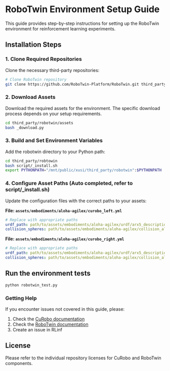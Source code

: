 # RoboTwin Environment Setup Guide

This guide provides step-by-step instructions for setting up the RoboTwin environment for reinforcement learning experiments.

## Installation Steps

### 1. Clone Required Repositories

Clone the necessary third-party repositories:

```bash
# Clone RoboTwin repository
git clone https://github.com/RoboTwin-Platform/RoboTwin.git third_party/robtowin
```

### 2. Download Assets

Download the required assets for the environment. The specific download process depends on your setup requirements.

```bash
cd third_party/robotwin/assets
bash _download.py
```

### 3. Build and Set Environment Variables

Add the robotwin directory to your Python path:

```bash
cd third_party/robtowin
bash script/_install.sh
export PYTHONPATH="/mnt/public/xusi/third_party/robotwin":$PYTHONPATH
```

### 4. Configure Asset Paths (Auto completed, refer to script/_install.sh)

Update the configuration files with the correct paths to your assets:

**File: `assets/embodiments/aloha-agilex/curobo_left.yml`**
```yaml
# Replace with appropriate paths
urdf_path: path/to/assets/embodiments/aloha-agilex/urdf/arx5_description_isaac.urdf
collision_spheres: path/to/assets/embodiments/aloha-agilex/collision_aloha_left.yml
```

**File: `assets/embodiments/aloha-agilex/curobo_right.yml`**
```yaml
# Replace with appropriate paths
urdf_path: path/to/assets/embodiments/aloha-agilex/urdf/arx5_description_isaac.urdf
collision_spheres: path/to/assets/embodiments/aloha-agilex/collision_aloha_right.yml
```

## Run the environment tests

```bash
python robotwin_test.py
```

### Getting Help

If you encounter issues not covered in this guide, please:
1. Check the [CuRobo documentation](https://github.com/NVlabs/curobo)
2. Check the [RoboTwin documentation](https://github.com/RoboTwin-Platform/RoboTwin)
3. Create an issue in RLinf

## License

Please refer to the individual repository licenses for CuRobo and RoboTwin components.
